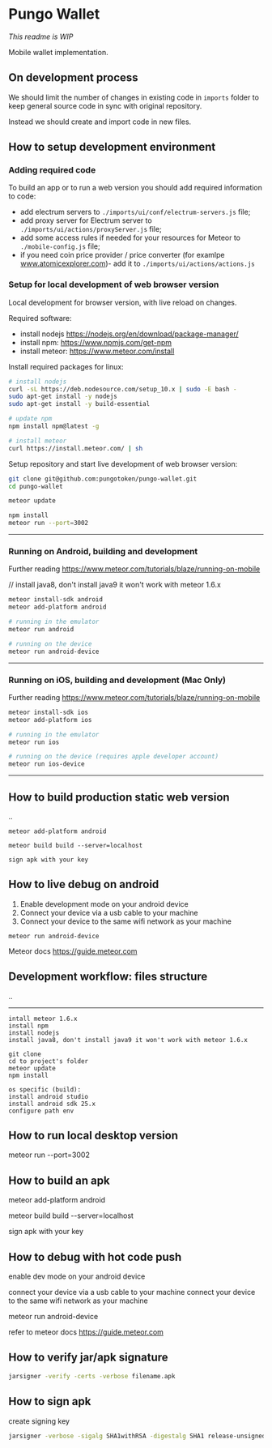 
# Pungo Wallet

_This readme is WIP_

Mobile wallet implementation.


## On development process

We should limit the number of changes in existing code in `imports` folder to keep general source code in sync with original repository.

Instead we should create and import code in new files.


## How to setup development environment

### Adding required code

To build an app or to run a web version you should add required information to code:

- add electrum servers to `./imports/ui/conf/electrum-servers.js` file;
- add proxy server for Electrum server to `./imports/ui/actions/proxyServer.js` file;
- add some access rules if needed for your resources for Meteor to `./mobile-config.js` file;
- if you need coin price provider / price converter (for examlpe www.atomicexplorer.com)- add it to `./imports/ui/actions/actions.js`

### Setup for local development of web browser version

Local development for browser version, with live reload on changes.

Required software:

- install nodejs https://nodejs.org/en/download/package-manager/
- install npm: https://www.npmjs.com/get-npm
- install meteor: https://www.meteor.com/install

Install required packages for linux:

```sh
# install nodejs
curl -sL https://deb.nodesource.com/setup_10.x | sudo -E bash -
sudo apt-get install -y nodejs
sudo apt-get install -y build-essential

# update npm
npm install npm@latest -g

# install meteor
curl https://install.meteor.com/ | sh
```

Setup repository and start live development of web browser version:

```sh
git clone git@github.com:pungotoken/pungo-wallet.git
cd pungo-wallet

meteor update

npm install
meteor run --port=3002
```


---

### Running on Android, building and development

Further reading https://www.meteor.com/tutorials/blaze/running-on-mobile

// install java8, don't install java9 it won't work with meteor 1.6.x

```sh
meteor install-sdk android
meteor add-platform android

# running in the emulator
meteor run android

# running on the device
meteor run android-device
```

---

### Running on iOS, building and development (Mac Only)

Further reading https://www.meteor.com/tutorials/blaze/running-on-mobile

```sh
meteor install-sdk ios
meteor add-platform ios

# running in the emulator
meteor run ios

# running on the device (requires apple developer account)
meteor run ios-device
```

---

## How to build production static web version

..


```
meteor add-platform android

meteor build build --server=localhost

sign apk with your key
```

## How to live debug on android

1. Enable development mode on your android device
2. Connect your device via a usb cable to your machine
3. Connect your device to the same wifi network as your machine

```
meteor run android-device
```

Meteor docs https://guide.meteor.com


## Development workflow: files structure

..


---


```
intall meteor 1.6.x
install npm
install nodejs
install java8, don't install java9 it won't work with meteor 1.6.x

git clone
cd to project's folder
meteor update
npm install

os specific (build):
install android studio
install android sdk 25.x
configure path env
```

## How to run local desktop version
meteor run --port=3002

## How to build an apk
meteor add-platform android

meteor build build --server=localhost

sign apk with your key

## How to debug with hot code push
enable dev mode on your android device

connect your device via a usb cable to your machine
connect your device to the same wifi network as your machine

meteor run android-device

refer to meteor docs https://guide.meteor.com

## How to verify jar/apk signature

```sh
jarsigner -verify -certs -verbose filename.apk
```

## How to sign apk
create signing key

```sh
jarsigner -verbose -sigalg SHA1withRSA -digestalg SHA1 release-unsigned.apk agama-app
```